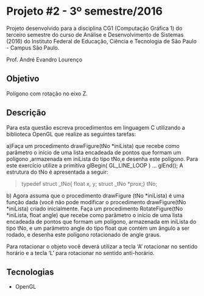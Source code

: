 # Projeto #2 - 3º semestre/2016

Projeto desenvolvido para a disciplina CG1 (Computação Gráfica 1) do terceiro semestre do curso de Análise e Desenvolvimento de Sistemas (2016) do Instituto Federal de Educação, Ciência e Tecnologia de São Paulo - Campus São Paulo. 

Prof. André Evandro Lourenço

## Objetivo
Polígono com rotação no eixo Z.

## Descrição
Para esta questão escreva procedimentos em linguagem C utilizando a biblioteca OpenGL que realize as  seguintes tarefas:

a)Faça um procedimento drawFigure(tNo *iniLista) que recebe como parâmetro o início de uma lista encadeada de pontos que formam um polígono ,armazenada em iniLista do tipo tNo,e desenha este polígono. Para este exercício utilize a primitiva glBegin( GL_LINE_LOOP ) ... glEnd(); A estrutura do tNo é apresentada a seguir:


> typedef struct _tNo{ float x, y; struct _tNo *prox;} tNo;


b) Agora assuma que o procedimento drawFigure (tNo *iniLista) é uma função dada (você não pode modificar o procedimento drawFigure(tNo *iniLista) criado inicialmente. 
Faça um procedimento RotateFigure(tNo *iniLista, float angle) que recebe como parâmetro o início de uma lista encadeada de pontos que formam um polígono, armazenada em iniLista do tipo tNo, e um parâmetro angle do tipo float que contém um ângulo a ser rodado, e desenha este polígono rotacionado de angle graus.

Para rotacionar o objeto você deverá utilizar a tecla ‘A’ rotacionar no sentido horário e a tecla ‘L’ para rotacionar no sentido anti-horário.

## Tecnologias

- OpenGL

